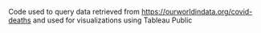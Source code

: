 Code used to query data retrieved from https://ourworldindata.org/covid-deaths and used for visualizations using Tableau Public
